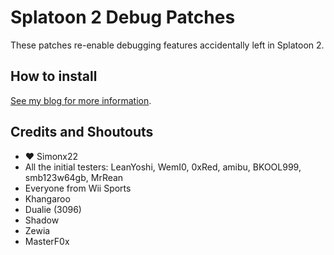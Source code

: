 # Splatoon 2 Debug Patches

These patches re-enable debugging features accidentally left in Splatoon 2.

## How to install

[See my blog for more information](https://oatmealdome.me/blog/debug-patches-instructions-and-faq).

## Credits and Shoutouts

* ❤ Simonx22
* All the initial testers: LeanYoshi, WemI0, 0xRed, amibu, BKOOL999, smb123w64gb, MrRean
* Everyone from Wii Sports
* Khangaroo
* Dualie (3096)
* Shadow
* Zewia
* MasterF0x
